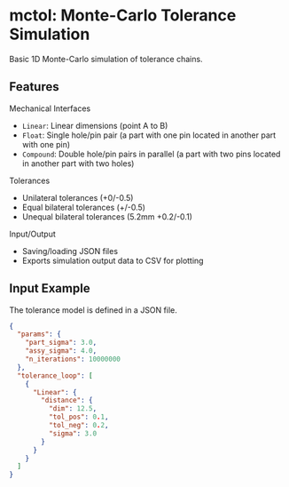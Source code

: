 # mctol: Monte-Carlo Tolerance Simulation

Basic 1D Monte-Carlo simulation of tolerance chains.

## Features

Mechanical Interfaces

* `Linear`: Linear dimensions (point A to B)
* `Float`: Single hole/pin pair (a part with one pin located in another part with one pin)
* `Compound`: Double hole/pin pairs in parallel (a part with two pins located in another part with two holes)

Tolerances

* Unilateral tolerances (+0/-0.5)
* Equal bilateral tolerances (+/-0.5)
* Unequal bilateral tolerances (5.2mm +0.2/-0.1)

Input/Output

* Saving/loading JSON files
* Exports simulation output data to CSV for plotting

## Input Example
The tolerance model is defined in a JSON file.

```JSON
{
  "params": {
    "part_sigma": 3.0,
    "assy_sigma": 4.0,
    "n_iterations": 10000000
  },
  "tolerance_loop": [
    {
      "Linear": {
        "distance": {
          "dim": 12.5,
          "tol_pos": 0.1,
          "tol_neg": 0.2,
          "sigma": 3.0
        }
      }
    }
  ]
}
```
